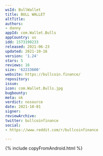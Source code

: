 ```yaml
---
wsId: BullWallet
title: BULL WALLET
altTitle: 
authors:
- danny
appId: com.Wallet.Bulls
appCountry: us
idd: 1573190233
released: 2021-06-23
updated: 2021-10-16
version: '1.24'
stars: 5
reviews: 16
size: '62233600'
website: https://bullcoin.finance/
repository: 
issue: 
icon: com.Wallet.Bulls.jpg
bugbounty: 
meta: ok
verdict: nosource
date: 2021-10-01
signer: 
reviewArchive: 
twitter: bullcoinfinance
social:
- https://www.reddit.com/r/bullcoinfinance

---
```


{% include copyFromAndroid.html %}
